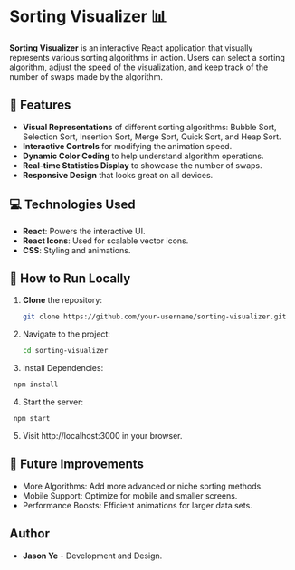 # Sorting Visualizer 📊

**Sorting Visualizer** is an interactive React application that visually represents various sorting algorithms in action. Users can select a sorting algorithm, adjust the speed of the visualization, and keep track of the number of swaps made by the algorithm.

## 🌟 Features

- **Visual Representations** of different sorting algorithms: Bubble Sort, Selection Sort, Insertion Sort, Merge Sort, Quick Sort, and Heap Sort.
- **Interactive Controls** for modifying the animation speed.
- **Dynamic Color Coding** to help understand algorithm operations.
- **Real-time Statistics Display** to showcase the number of swaps.
- **Responsive Design** that looks great on all devices.

## 💻 Technologies Used

- **React**: Powers the interactive UI.
- **React Icons**: Used for scalable vector icons.
- **CSS**: Styling and animations.

## 🚀 How to Run Locally

1. **Clone** the repository:
   ```bash
   git clone https://github.com/your-username/sorting-visualizer.git
   ```
   
2. Navigate to the project:
   ```bash
   cd sorting-visualizer
   ```
   
3. Install Dependencies:
  ```bash
   npm install
   ```

4. Start the server:
  ```bash
   npm start
 ```

5. Visit http://localhost:3000 in your browser.


## 🔮 Future Improvements
- More Algorithms: Add more advanced or niche sorting methods.
- Mobile Support: Optimize for mobile and smaller screens.
- Performance Boosts: Efficient animations for larger data sets.

## Author
- **Jason Ye** - Development and Design.

